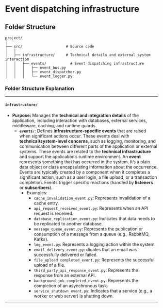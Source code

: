 # Event dispatching infrastructure

## Folder Structure

```
project/
│
├── src/                    # Source code
│   │
│   ├── infrastructure/     # Technical details and external system interaction
│   │   ├── events/           # Event dispatching infrastructure
│   │   │   ├── event_bus.py
│   │   │   ├── event_dispatcher.py
│   │   │   └── event_logger.py
```


### **Folder Structure Explanation**

* * *

#### **`infrastructure/`**

- **Purpose:** Manages the **technical and integration details** of the application, including interaction with databases, external services, middleware, caching, and runtime guards.
    - **`events/`**: Defines **infrastructure-specific events** that are raised when significant actions occur. These events deal with **technical/system-level concerns**, such as logging, monitoring, and communication between different parts of the application or external systems. These events are related to the **technical infrastructure** and support the application’s runtime environment. An **event** represents something that has occurred in the system. It’s a plain data object or class encapsulating information about the occurrence. Events are typically created by a component when it completes a significant action, such as a user login, a file upload, or a transaction completion. Events trigger specific reactions (handled by **listeners** or **subscribers**).
        - Examples:
            - `cache_invalidation_event.py`: Represents invalidation of a cache entry.
            - `api_request_received_event.py`: Represents when an API request is received.
            - `database_replication_event.py`: Indicates that data needs to be replicated to another database.
            - `message_queue_event.py`: Represents the publication or consumption of a message from a queue (e.g., RabbitMQ, Kafka).
            - `log_event.py`: Represents a logging action within the system.
            - `email_delivery_event.py`: dicates that an email was successfully delivered or failed.
            - `file_upload_completed_event.py`: Represents the successful upload of a file.
            - `third_party_api_response_event.py`: Represents the response from an external API.
            - `background_job_completed_event.py`: Represents the completion of an asynchronous task.
            - `service_shutdown_event.py`: Indicates that a service (e.g., a worker or web server) is shutting down.

* * *
